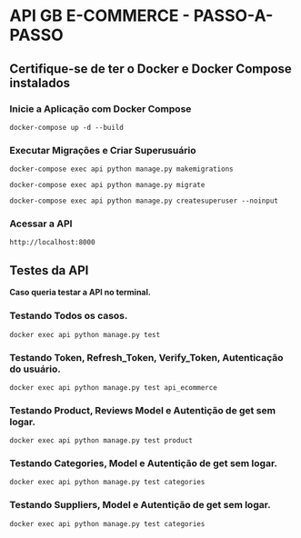 # API GB E-COMMERCE - PASSO-A-PASSO

## Certifique-se de ter o Docker e Docker Compose instalados

### Inicie a Aplicação com Docker Compose
<div>
  <span class="copy-icon">
    <i class="fas fa-copy"></i>
  </span>
  <pre><code>docker-compose up -d --build</code></pre>
</div>

### Executar Migrações e Criar Superusuário
<div>
  <span class="copy-icon">
    <i class="fas fa-copy"></i>
  </span>
  <pre><code>docker-compose exec api python manage.py makemigrations</code></pre>
</div>
<div>
  <span class="copy-icon">
    <i class="fas fa-copy"></i>
  </span>
  <pre><code>docker-compose exec api python manage.py migrate</code></pre>
</div>

<div>
  <span class="copy-icon">
    <i class="fas fa-copy"></i>
  </span>
  <pre><code>docker-compose exec api python manage.py createsuperuser --noinput</code></pre>
</div>

### Acessar a API
<div>
  <span class="copy-icon">
    <i class="fas fa-copy"></i>
  </span>
  <pre><code>http://localhost:8000</code></pre>
</div>

## Testes da API
**Caso queria testar a API no terminal.**

### Testando Todos os casos.
<div>
  <span class="copy-icon">
    <i class="fas fa-copy"></i>
  </span>
  <pre><code>docker exec api python manage.py test</code></pre>
</div>

### Testando Token, Refresh_Token, Verify_Token, Autenticação do usuário.
<div>
  <span class="copy-icon">
    <i class="fas fa-copy"></i>
  </span>
  <pre><code>docker exec api python manage.py test api_ecommerce</code></pre>
</div>

### Testando Product, Reviews Model e Autentição de get sem logar.
<div>
  <span class="copy-icon">
    <i class="fas fa-copy"></i>
  </span>
  <pre><code>docker exec api python manage.py test product</code></pre>
</div>

### Testando Categories, Model e Autentição de get sem logar.
<div>
  <span class="copy-icon">
    <i class="fas fa-copy"></i>
  </span>
  <pre><code>docker exec api python manage.py test categories</code></pre>
</div>

### Testando Suppliers, Model e Autentição de get sem logar.
<div>
  <span class="copy-icon">
    <i class="fas fa-copy"></i>
  </span>
  <pre><code>docker exec api python manage.py test categories</code></pre>
</div>


